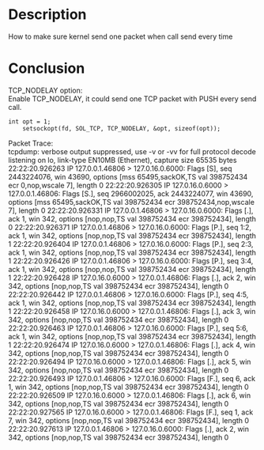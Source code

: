 # Description

How to make sure kernel send one packet when call send every time

# Conclusion

TCP_NODELAY option:  
Enable TCP_NODELAY, it could send one TCP packet with PUSH every send call.

	int opt = 1;
        setsockopt(fd, SOL_TCP, TCP_NODELAY, &opt, sizeof(opt));


Packet Trace:  
tcpdump: verbose output suppressed, use -v or -vv for full protocol decode
listening on lo, link-type EN10MB (Ethernet), capture size 65535 bytes
22:22:20.926263 IP 127.0.0.1.46806 > 127.0.16.0.6000: Flags [S], seq 2443224076, win 43690, options [mss 65495,sackOK,TS val 398752434 ecr 0,nop,wscale 7], length 0
22:22:20.926305 IP 127.0.16.0.6000 > 127.0.0.1.46806: Flags [S.], seq 2966002025, ack 2443224077, win 43690, options [mss 65495,sackOK,TS val 398752434 ecr 398752434,nop,wscale 7], length 0
22:22:20.926331 IP 127.0.0.1.46806 > 127.0.16.0.6000: Flags [.], ack 1, win 342, options [nop,nop,TS val 398752434 ecr 398752434], length 0
22:22:20.926371 IP 127.0.0.1.46806 > 127.0.16.0.6000: Flags [P.], seq 1:2, ack 1, win 342, options [nop,nop,TS val 398752434 ecr 398752434], length 1
22:22:20.926404 IP 127.0.0.1.46806 > 127.0.16.0.6000: Flags [P.], seq 2:3, ack 1, win 342, options [nop,nop,TS val 398752434 ecr 398752434], length 1
22:22:20.926426 IP 127.0.0.1.46806 > 127.0.16.0.6000: Flags [P.], seq 3:4, ack 1, win 342, options [nop,nop,TS val 398752434 ecr 398752434], length 1
22:22:20.926428 IP 127.0.16.0.6000 > 127.0.0.1.46806: Flags [.], ack 2, win 342, options [nop,nop,TS val 398752434 ecr 398752434], length 0
22:22:20.926442 IP 127.0.0.1.46806 > 127.0.16.0.6000: Flags [P.], seq 4:5, ack 1, win 342, options [nop,nop,TS val 398752434 ecr 398752434], length 1
22:22:20.926458 IP 127.0.16.0.6000 > 127.0.0.1.46806: Flags [.], ack 3, win 342, options [nop,nop,TS val 398752434 ecr 398752434], length 0
22:22:20.926463 IP 127.0.0.1.46806 > 127.0.16.0.6000: Flags [P.], seq 5:6, ack 1, win 342, options [nop,nop,TS val 398752434 ecr 398752434], length 1
22:22:20.926474 IP 127.0.16.0.6000 > 127.0.0.1.46806: Flags [.], ack 4, win 342, options [nop,nop,TS val 398752434 ecr 398752434], length 0
22:22:20.926494 IP 127.0.16.0.6000 > 127.0.0.1.46806: Flags [.], ack 5, win 342, options [nop,nop,TS val 398752434 ecr 398752434], length 0
22:22:20.926493 IP 127.0.0.1.46806 > 127.0.16.0.6000: Flags [F.], seq 6, ack 1, win 342, options [nop,nop,TS val 398752434 ecr 398752434], length 0
22:22:20.926509 IP 127.0.16.0.6000 > 127.0.0.1.46806: Flags [.], ack 6, win 342, options [nop,nop,TS val 398752434 ecr 398752434], length 0
22:22:20.927565 IP 127.0.16.0.6000 > 127.0.0.1.46806: Flags [F.], seq 1, ack 7, win 342, options [nop,nop,TS val 398752434 ecr 398752434], length 0
22:22:20.927613 IP 127.0.0.1.46806 > 127.0.16.0.6000: Flags [.], ack 2, win 342, options [nop,nop,TS val 398752434 ecr 398752434], length 0
